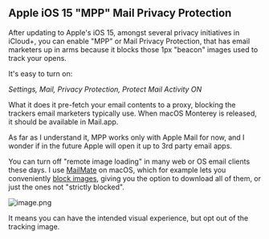 ## Apple iOS 15 "MPP" Mail Privacy Protection

After updating to Apple's iOS 15, amongst several privacy initiatives in iCloud+, you can enable "MPP" or Mail Privacy Protection, that has email marketers up in arms because it blocks those 1px "beacon" images used to track your opens. 

It's easy to turn on: 

*Settings, Mail, Privacy Protection, Protect Mail Activity ON*

What it does it pre-fetch your email contents to a proxy, blocking the trackers email marketers typically use. When macOS Monterey is released, it should be available in Mail.app. 

As far as I understand it, MPP works only with Apple Mail for now, and I wonder if in the future Apple will open it up to 3rd party email apps. 

You can turn off "remote image loading" in many web or OS email clients these days. I use [MailMate](https://freron.com/) on macOS, which for example lets you conveniently [block images](https://manual.mailmate-app.com/preferences), giving you the option to download all of them, or just the ones not "strictly blocked". 

![image.png](https://cdn.hashnode.com/res/hashnode/image/upload/v1632269428186/YGq3NTkmA.png)

It means you can have the intended visual experience, but opt out of the tracking image. 